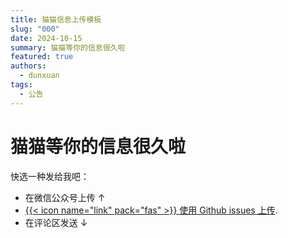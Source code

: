 ```yaml
---
title: 猫猫信息上传模板
slug: "000"
date: 2024-10-15
summary: 猫猫等你的信息很久啦
featured: true
authors:
  - dunxuan
tags:
  - 公告
---
```


# 猫猫等你的信息很久啦

快选一种发给我吧：

- 在微信公众号上传 ↑
- [{{< icon name="link" pack="fas" >}} 使用 Github issues 上传](https://github.com/dunxuan/SDYU-animal-DB.github.io/issues/new?assignees=&labels=&projects=&template=%E7%8C%AB%E7%8C%AB%E4%BF%A1%E6%81%AF%E4%B8%8A%E4%BC%A0%E6%A8%A1%E6%9D%BF.md&title=%E5%A7%93%E5%90%8D%EF%BC%9A).
- 在评论区发送 ↓
<!-- - {{< staticref "uploads/SAD上传模板.xlsx" "newtab" >}} {{< icon name="download" pack="fas" >}} 下载模板 {{< /staticref >}} 填写后 [发送到邮箱 dunxuan@dunxuan.xyz](mailto:dunxuan@dunxuan.xyz). -->
